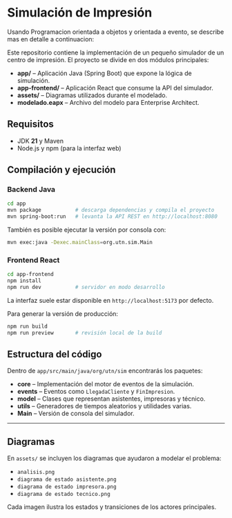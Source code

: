# Simulación de Impresión
Usando Programacion orientada a objetos y orientada a evento, se describe mas en detalle a continuacion:

Este repositorio contiene la implementación de un pequeño simulador de un centro de impresión. El proyecto se divide en dos módulos principales:

- **app/** – Aplicación Java (Spring Boot) que expone la lógica de simulación.
- **app-frontend/** – Aplicación React que consume la API del simulador.
- **assets/** – Diagramas utilizados durante el modelado.
- **modelado.eapx** – Archivo del modelo para Enterprise Architect.

## Requisitos

- JDK **21** y Maven
- Node.js y npm (para la interfaz web)

## Compilación y ejecución

### Backend Java

```bash
cd app
mvn package           # descarga dependencias y compila el proyecto
mvn spring-boot:run   # levanta la API REST en http://localhost:8080
```

También es posible ejecutar la versión por consola con:

```bash
mvn exec:java -Dexec.mainClass=org.utn.sim.Main
```

### Frontend React

```bash
cd app-frontend
npm install
npm run dev           # servidor en modo desarrollo
```

La interfaz suele estar disponible en `http://localhost:5173` por defecto.

Para generar la versión de producción:

```bash
npm run build
npm run preview       # revisión local de la build
```

## Estructura del código

Dentro de `app/src/main/java/org/utn/sim` encontrarás los paquetes:

- **core** – Implementación del motor de eventos de la simulación.
- **events** – Eventos como `LlegadaCliente` y `FinImpresion`.
- **model** – Clases que representan asistentes, impresoras y técnico.
- **utils** – Generadores de tiempos aleatorios y utilidades varias.
- **Main** – Versión de consola del simulador.

---

## Diagramas

En `assets/` se incluyen los diagramas que ayudaron a modelar el problema:

- `analisis.png`
- `diagrama de estado asistente.png`
- `diagrama de estado impresora.png`
- `diagrama de estado tecnico.png`

Cada imagen ilustra los estados y transiciones de los actores principales.



